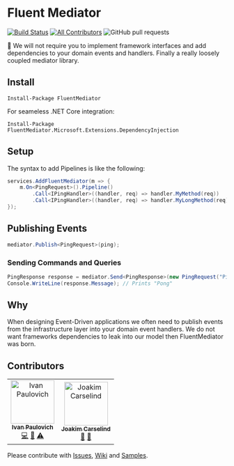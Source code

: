 # Fluent Mediator
[![Build Status](https://ivanpaulovich.visualstudio.com/FluentMediator/_apis/build/status/ivanpaulovich.FluentMediator?branchName=master)](https://ivanpaulovich.visualstudio.com/FluentMediator/_build/latest?definitionId=24&branchName=master) [![All Contributors](https://img.shields.io/badge/all_contributors-2-orange.svg?style=flat-square)](#contributors) ![GitHub pull requests](https://img.shields.io/github/issues-pr/ivanpaulovich/FluentMediator)

:twisted_rightwards_arrows: We will not require you to implement framework interfaces and add dependencies to your domain events and handlers. Finally a really loosely coupled mediator library.

## Install

```
Install-Package FluentMediator
```

For seameless .NET Core integration:

```
Install-Package FluentMediator.Microsoft.Extensions.DependencyInjection
```

## Setup

The syntax to add Pipelines is like the following:

```c#
services.AddFluentMediator(m => {
    m.On<PingRequest>().Pipeline()
        .Call<IPingHandler>((handler, req) => handler.MyMethod(req))
        .Call<IPingHandler>((handler, req) => handler.MyLongMethod(req));
});
```

## Publishing Events

```c#
mediator.Publish<PingRequest>(ping);
```

### Sending Commands and Queries

```c#
PingResponse response = mediator.Send<PingResponse>(new PingRequest("Ping"));
Console.WriteLine(response.Message); // Prints "Pong"
```

## Why

When designing Event-Driven applications we often need to publish events from the infrastructure layer into your domain event handlers. We do not want frameworks dependencies to leak into our model then FluentMediator was born. 

## Contributors

<!-- ALL-CONTRIBUTORS-LIST:START - Do not remove or modify this section -->
<!-- prettier-ignore -->
<table>
  <tr>
    <td align="center"><a href="https://paulovich.net"><img src="https://avatars3.githubusercontent.com/u/7133698?v=4" width="100px;" alt="Ivan Paulovich"/><br /><sub><b>Ivan Paulovich</b></sub></a><br /><a href="https://github.com/ivanpaulovich/FluentMediator/commits?author=ivanpaulovich" title="Code">💻</a> <a href="#design-ivanpaulovich" title="Design">🎨</a> <a href="https://github.com/ivanpaulovich/FluentMediator/commits?author=ivanpaulovich" title="Tests">⚠️</a></td>
    <td align="center"><a href="http://www.carselind.se"><img src="https://avatars1.githubusercontent.com/u/439028?v=4" width="100px;" alt="Joakim Carselind"/><br /><sub><b>Joakim Carselind</b></sub></a><br /><a href="#review-joacar" title="Reviewed Pull Requests">👀</a> <a href="#ideas-joacar" title="Ideas, Planning, & Feedback">🤔</a></td>
  </tr>
</table>

<!-- ALL-CONTRIBUTORS-LIST:END -->

Please contribute with [Issues](https://github.com/ivanpaulovich/FluentMediator/issues), [Wiki](https://github.com/ivanpaulovich/FluentMediator/wiki) and [Samples](https://github.com/ivanpaulovich/FluentMediator/tree/master/samples).
